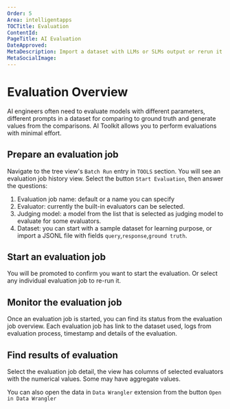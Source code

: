```yaml
---
Order: 5
Area: intelligentapps
TOCTitle: Evaluation
ContentId:
PageTitle: AI Evaluation
DateApproved:
MetaDescription: Import a dataset with LLMs or SLMs output or rerun it for the queries. Run evaluation job for the popular evaluators like F1 score, relevance, coherence, similarity... find, visualize, and compare the evaluation results in tables or charts.
MetaSocialImage:
---
```


# Evaluation Overview

AI engineers often need to evaluate models with different parameters, different prompts in a dataset for comparing to ground truth and generate values from the comparisons. AI Toolkit allows you to perform evaluations with minimal effort.

## Prepare an evaluation job

Navigate to the tree view's `Batch Run` entry in `TOOLS` section. You will see an evaluation job history view. Select the button `Start Evaluation`, then answer the questions:
1. Evaluation job name: default or a name you can specify
1. Evaluator: currently the built-in evaluators can be selected.
1. Judging model: a model from the list that is selected as judging model to evaluate for some evaluators.
1. Dataset: you can start with a sample dataset for learning purpose, or import a JSONL file with fields `query`,`response`,`ground truth`.

## Start an evaluation job

You will be promoted to confirm you want to start the evaluation. Or select any individual evaluation job to re-run it.

## Monitor the evaluation job

Once an evaluation job is started, you can find its status from the evaluation job overview. Each evaluation job has link to the dataset used, logs from evaluation process, timestamp and details of the evaluation.

## Find results of evaluation

Select the evaluation job detail, the view has columns of selected evaluators with the numerical values. Some may have aggregate values.

You can also open the data in `Data Wrangler` extension from the button `Open in Data Wrangler`